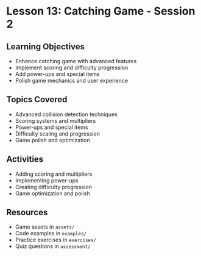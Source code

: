 # Lesson 13: Catching Game - Session 2

## Learning Objectives
- Enhance catching game with advanced features
- Implement scoring and difficulty progression
- Add power-ups and special items
- Polish game mechanics and user experience

## Topics Covered
- Advanced collision detection techniques
- Scoring systems and multipliers
- Power-ups and special items
- Difficulty scaling and progression
- Game polish and optimization

## Activities
- Adding scoring and multipliers
- Implementing power-ups
- Creating difficulty progression
- Game optimization and polish

## Resources
- Game assets in `assets/`
- Code examples in `examples/`
- Practice exercises in `exercises/`
- Quiz questions in `assessment/`
